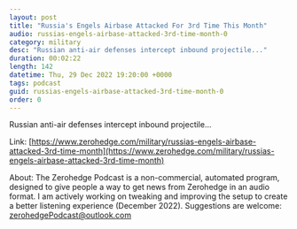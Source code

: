 ```yaml
---
layout: post
title: "Russia's Engels Airbase Attacked For 3rd Time This Month"
audio: russias-engels-airbase-attacked-3rd-time-month-0
category: military
desc: "Russian anti-air defenses intercept inbound projectile..."
duration: 00:02:22
length: 142
datetime: Thu, 29 Dec 2022 19:20:00 +0000
tags: podcast
guid: russias-engels-airbase-attacked-3rd-time-month-0
order: 0
---
```

Russian anti-air defenses intercept inbound projectile...

Link: [https://www.zerohedge.com/military/russias-engels-airbase-attacked-3rd-time-month](https://www.zerohedge.com/military/russias-engels-airbase-attacked-3rd-time-month)

About: The Zerohedge Podcast is a non-commercial, automated program, designed to give people a way to get news from Zerohedge in an audio format.  I am actively working on tweaking and improving the setup to create a better listening experience (December 2022).  Suggestions are welcome: [zerohedgePodcast@outlook.com](mailto:zerohedgePodcast@outlook.com)
